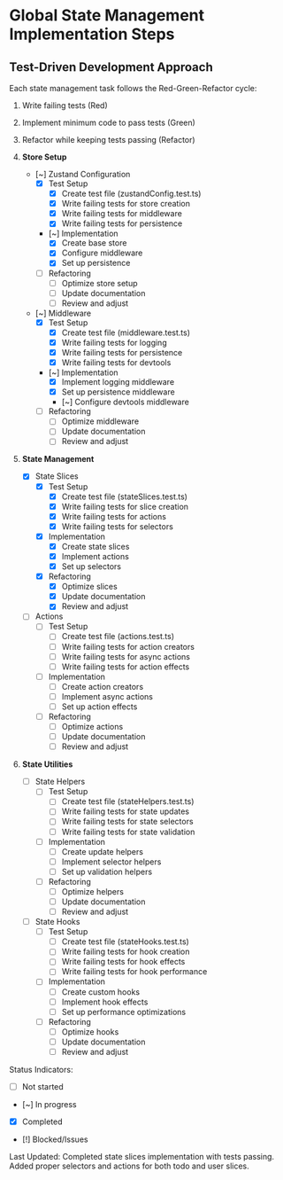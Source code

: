 # Global State Management Implementation Steps

## Test-Driven Development Approach
Each state management task follows the Red-Green-Refactor cycle:
1. Write failing tests (Red)
2. Implement minimum code to pass tests (Green)
3. Refactor while keeping tests passing (Refactor)

1. **Store Setup**
   - [~] Zustand Configuration
     - [x] Test Setup
       - [x] Create test file (zustandConfig.test.ts)
       - [x] Write failing tests for store creation
       - [x] Write failing tests for middleware
       - [x] Write failing tests for persistence
     - [~] Implementation
       - [x] Create base store
       - [x] Configure middleware
       - [x] Set up persistence
     - [ ] Refactoring
       - [ ] Optimize store setup
       - [ ] Update documentation
       - [ ] Review and adjust

   - [~] Middleware
     - [x] Test Setup
       - [x] Create test file (middleware.test.ts)
       - [x] Write failing tests for logging
       - [x] Write failing tests for persistence
       - [x] Write failing tests for devtools
     - [~] Implementation
       - [x] Implement logging middleware
       - [x] Set up persistence middleware
       - [~] Configure devtools middleware
     - [ ] Refactoring
       - [ ] Optimize middleware
       - [ ] Update documentation
       - [ ] Review and adjust

2. **State Management**
   - [x] State Slices
     - [x] Test Setup
       - [x] Create test file (stateSlices.test.ts)
       - [x] Write failing tests for slice creation
       - [x] Write failing tests for actions
       - [x] Write failing tests for selectors
     - [x] Implementation
       - [x] Create state slices
       - [x] Implement actions
       - [x] Set up selectors
     - [x] Refactoring
       - [x] Optimize slices
       - [x] Update documentation
       - [x] Review and adjust

   - [ ] Actions
     - [ ] Test Setup
       - [ ] Create test file (actions.test.ts)
       - [ ] Write failing tests for action creators
       - [ ] Write failing tests for async actions
       - [ ] Write failing tests for action effects
     - [ ] Implementation
       - [ ] Create action creators
       - [ ] Implement async actions
       - [ ] Set up action effects
     - [ ] Refactoring
       - [ ] Optimize actions
       - [ ] Update documentation
       - [ ] Review and adjust

3. **State Utilities**
   - [ ] State Helpers
     - [ ] Test Setup
       - [ ] Create test file (stateHelpers.test.ts)
       - [ ] Write failing tests for state updates
       - [ ] Write failing tests for state selectors
       - [ ] Write failing tests for state validation
     - [ ] Implementation
       - [ ] Create update helpers
       - [ ] Implement selector helpers
       - [ ] Set up validation helpers
     - [ ] Refactoring
       - [ ] Optimize helpers
       - [ ] Update documentation
       - [ ] Review and adjust

   - [ ] State Hooks
     - [ ] Test Setup
       - [ ] Create test file (stateHooks.test.ts)
       - [ ] Write failing tests for hook creation
       - [ ] Write failing tests for hook effects
       - [ ] Write failing tests for hook performance
     - [ ] Implementation
       - [ ] Create custom hooks
       - [ ] Implement hook effects
       - [ ] Set up performance optimizations
     - [ ] Refactoring
       - [ ] Optimize hooks
       - [ ] Update documentation
       - [ ] Review and adjust

Status Indicators:
- [ ] Not started
- [~] In progress
- [x] Completed
- [!] Blocked/Issues

Last Updated: Completed state slices implementation with tests passing. Added proper selectors and actions for both todo and user slices. 